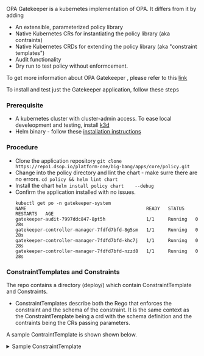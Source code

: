 OPA Gatekeeper is a kubernetes implementation of OPA.  It differs from it by adding 
*  An extensible, parameterized policy library
*  Native Kubernetes CRs for instantiating the policy library (aka contraints)
*  Native Kubernetes CRDs for extending the policy library (aka "constraint templates")
*  Audit functionality 
*  Dry run to test policy without enformcement. 

To get more information about OPA Gatekeeper , please refer to this [link](https://github.com/open-policy-agent/gatekeeper)

To install and test just the Gatekeeper application, follow these steps 

### Prerequisite 
* A kubernetes cluster with cluster-admin access. To ease local develeopment and testing, install [k3d](https://k3d.io)
* Helm binary - follow these [installation instructions](https://helm.sh/docs/intro/install/)

### Procedure 
*  Clone the application repository 
   `git clone https://repo1.dsop.io/platform-one/big-bang/apps/core/policy.git`
*  Change into the policy directory and lint the chart  - make surre there are no errors. 
   `cd policy && helm lint chart`
*   Install the chart 
    `helm install policy chart    --debug`
*   Confirm the application installed with no issues. 
    ```
    kubectl get po -n gatekeeper-system                               
    NAME                                            READY   STATUS    RESTARTS   AGE
    gatekeeper-audit-7997ddc847-8pt5h               1/1     Running   0          28s
    gatekeeper-controller-manager-7fdfd7bfd-8g5sm   1/1     Running   0          28s
    gatekeeper-controller-manager-7fdfd7bfd-khc7j   1/1     Running   0          28s
    gatekeeper-controller-manager-7fdfd7bfd-nzzd8   1/1     Running   0          28s
    ```


### ConstraintTemplates and Constraints 

The repo contains a directory (deploy/) which contain ConstraintTemplate and Constraints. 
* ConstraintTemplates describe both the Rego that enforces the constraint and the schema of the constraint. It is the same context as the ConstraintTemplate being a crd with the schema definition and the contraints being the CRs passing parameters. 

A sample ContraintTemplate is shown shown below. 

<details>
    <summary>Sample ConstraintTemplate</summary> 
<pre> 
apiVersion: templates.gatekeeper.sh/v1beta1
kind: ConstraintTemplate
metadata:
  name: k8srequiredlabels
spec:
  crd:
    spec:
      names:
        kind: K8sRequiredLabels
      validation:
        # Schema for the `parameters` field
        openAPIV3Schema:
          properties:
            labels:
              type: array
              items: string
  targets:
    - target: admission.k8s.gatekeeper.sh
      rego: |
        package k8srequiredlabels
        violation[{"msg": msg, "details": {"missing_labels": missing}}] {
          provided := {label | input.review.object.metadata.labels[label]}
          required := {label | label := input.parameters.labels[_]}
          missing := required - provided
          count(missing) > 0
          msg := sprintf("you must provide labels: %v", [missing])
        }
</pre>
</details>
